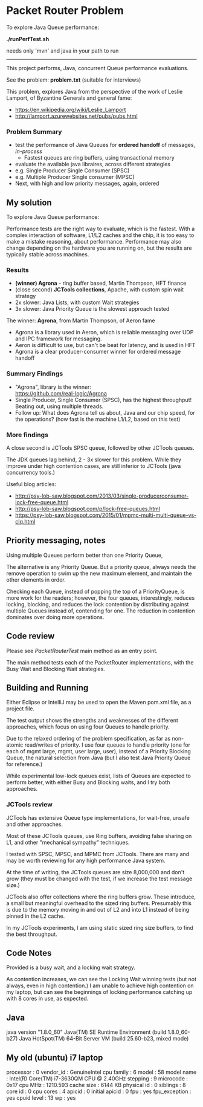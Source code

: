 # Packet Router Problem

To explore Java Queue performance:

**./runPerfTest.sh**

needs only 'mvn' and java in your path to run

---

This project performs, Java, concurrent Queue performance evaluations.

See the problem:  **problem.txt** (suitable for interviews)

This problem, explores Java from the perspective of the work of Leslie Lamport, 
of Byzantine Generals and general fame:

- https://en.wikipedia.org/wiki/Leslie_Lamport
- http://lamport.azurewebsites.net/pubs/pubs.html

### Problem Summary
- test the performance of Java Queues for **ordered handoff** of messages, *in-process*
    - Fastest queues are ring buffers, using transactional memory
- evaluate the available java libraires, across different strategies
- e.g. Single Producer Single Consumer (SPSC)
- e.g. Multiple Producer Single consumer (MPSC)
- Next, with high and low priority messages, again, ordered

## My solution

To explore Java Queue performance:

Performance tests are the right way to evaluate, which is the fastest.
With a complex interaction of software, L1/L2 caches and the chip, it is too easy to make a mistake reasoning, about performance.
Performance may also change depending on the hardware you are running on,
but the results are typically stable across machines.

### Results

- **(winner) Agrona** - ring buffer based, Martin Thompson, HFT finance
- (close second) **JCTools collections**, Apache, with custom spin wait strategy
- 2x slower:  Java Lists, with custom Wait strategies
- 3x slower:  Java Priority Queue is the slowest approach tested

The winner:  **Agrona**, from Martin Thompson, of Aeron fame

- Agrona is a library used in Aeron, which is reliable messaging over UDP and IPC framework for messaging.
- Aeron is difficult to use, but can't be beat for latency, and is used in HFT
- Agrona is a clear producer-consumer winner for ordered message handoff

### Summary Findings

- "Agrona", library is the winner:  
    https://github.com/real-logic/Agrona
- Single Producer, Single Consumer (SPSC), has the highest throughput!  Beating out, using multiple threads.
- Follow up:  What does Agrona tell us about, Java and our chip speed, for the operations? (how fast is the machine L1/L2, based on this test)

### More findings

A close second is JCTools SPSC queue, followed by other JCTools queues.

The JDK queues lag behind, 2 - 3x slower for this problem.
While they improve  under high contention cases, 
are  still inferior to JCTools (java concurrency tools.)

Useful blog articles: 
- http://psy-lob-saw.blogspot.com/2013/03/single-producerconsumer-lock-free-queue.html
- http://psy-lob-saw.blogspot.com/p/lock-free-queues.html
- https://psy-lob-saw.blogspot.com/2015/01/mpmc-multi-multi-queue-vs-clq.html

## Priority messaging, notes

Using multiple Queues perform better than one Priority Queue, 

The alternative is any Priority Queue.
But a priority queue, 
 always needs the remove operation to swim up
  the new maximum element, 
  and maintain the other elements in order.

Checking each Queue, instead of popping the top of a PriorityQueue, is more work for the readers;
however, the four queues, interestingly, reduces locking, blocking, and reduces the lock contention
by distributing against multiple Queues instead of, contending for one.
The reduction in contention dominates over doing more operations.

## Code review

Please see *PacketRouterTest* main method as an entry point.

The main method tests each of the PacketRouter implementations,
with the Busy Wait and Blocking Wait strategies.

## Building and Running

Either Eclipse or IntelliJ may be used to open the Maven pom.xml file, as a project file.

The test output shows the strengths and weaknesses of the different approaches, which focus on using four Queues to handle priority.

Due to the relaxed ordering of the problem specification, as far as non-atomic read/writes of priority.
I use four queues to handle priority (one for each of mgmt large, mgmt, user large, user),
instead of a Priority Blocking Queue, the natural selection from Java (but I also test Java Priority Queue for reference.)

While experimental low-lock queues exist, lists of Queues are expected to perform better, with either Busy and Blocking waits, and I try both approaches.

### JCTools review

JCTools has extensive Queue type implementations, 
for wait-free, unsafe and other approaches.

Most of these JCTools queues, use Ring buffers, avoiding false sharing on L1, and other "mechanical sympathy" techniques.

I tested with SPSC, MPSC, and MPMC from JCTools. 
There are many and may be worth reviewing for any high performance Java system.

At the time of writing, the JCTools queues are size 8,000,000 and don't grow 
(they must be changed with the test, if we increase the test message size.)

JCTools also offer collections where the ring buffers grow. 
These introduce, a small but meaningful overhead to the sized ring buffers.
Presumably this is due to the memory moving in and out of L2 and into L1 instead of being pinned
in the L2 cache.

In my JCTools experiments, I am using static sized ring size buffers, to find the best throughput.

## Code Notes

Provided is a busy wait, and a locking wait strategy.  

As contention increases, we can see the Locking Wait winning tests (but not always, even in high contention.)
I am unable to achieve high contention on my laptop, but can see the beginnings of locking performance catching up with 8 cores in use, as expected.


## Java

java version "1.8.0_60"
Java(TM) SE Runtime Environment (build 1.8.0_60-b27)
Java HotSpot(TM) 64-Bit Server VM (build 25.60-b23, mixed mode)

## My old (ubuntu) i7 laptop

processor       : 0
vendor_id       : GenuineIntel
cpu family      : 6
model           : 58
model name      : Intel(R) Core(TM) i7-3630QM CPU @ 2.40GHz
stepping        : 9
microcode       : 0x17
cpu MHz         : 1210.593
cache size      : 6144 KB
physical id     : 0
siblings        : 8
core id         : 0
cpu cores       : 4
apicid          : 0
initial apicid  : 0
fpu             : yes
fpu_exception   : yes
cpuid level     : 13
wp              : yes

